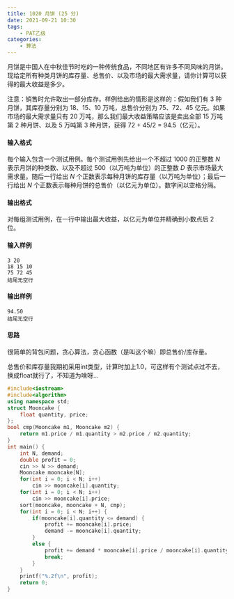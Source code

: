 ```yaml
---
title: 1020 月饼 (25 分)
date: 2021-09-21 10:30
tags:
    - PAT乙级
categories:
    - 算法
---
```


月饼是中国人在中秋佳节时吃的一种传统食品，不同地区有许多不同风味的月饼。现给定所有种类月饼的库存量、总售价、以及市场的最大需求量，请你计算可以获得的最大收益是多少。

注意：销售时允许取出一部分库存。样例给出的情形是这样的：假如我们有 3 种月饼，其库存量分别为 18、15、10 万吨，总售价分别为 75、72、45 亿元。如果市场的最大需求量只有 20 万吨，那么我们最大收益策略应该是卖出全部 15 万吨第 2 种月饼、以及 5 万吨第 3 种月饼，获得 72 + 45/2 = 94.5（亿元）。

#### 输入格式

每个输入包含一个测试用例。每个测试用例先给出一个不超过 1000 的正整数 *N* 表示月饼的种类数、以及不超过 500（以万吨为单位）的正整数 *D* 表示市场最大需求量。随后一行给出 *N* 个正数表示每种月饼的库存量（以万吨为单位）；最后一行给出 *N* 个正数表示每种月饼的总售价（以亿元为单位）。数字间以空格分隔。

#### 输出格式

对每组测试用例，在一行中输出最大收益，以亿元为单位并精确到小数点后 2 位。

#### 输入样例

```in
3 20
18 15 10
75 72 45
结尾无空行
```

#### 输出样例

```out
94.50
结尾无空行
```

#### 思路

很简单的背包问题，贪心算法，贪心函数（是叫这个嘛）即总售价/库存量。

总售价和库存量我期初采用int类型，计算时加上1.0，可这样有个测试点过不去，换成float就行了，不知道为啥呀...

```c++
#include<iostream>
#include<algorithm>
using namespace std;
struct Mooncake {
    float quantity, price;
};
bool cmp(Mooncake m1, Mooncake m2) {
    return m1.price / m1.quantity > m2.price / m2.quantity;
}
int main() {
    int N, demand;
    double profit = 0;
    cin >> N >> demand;
    Mooncake mooncake[N];
    for(int i = 0; i < N; i++)
        cin >> mooncake[i].quantity;
    for(int i = 0; i < N; i++)
        cin >> mooncake[i].price;
    sort(mooncake, mooncake + N, cmp);
    for(int i = 0; i < N; i++) {
        if(mooncake[i].quantity <= demand) {
            profit += mooncake[i].price;
            demand -= mooncake[i].quantity;
        }
        else {
            profit += demand * mooncake[i].price / mooncake[i].quantity;
            break;
        }
    }
    printf("%.2f\n", profit);
    return 0;
}
```

